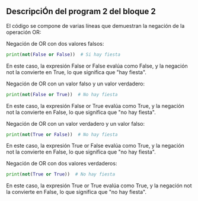 ## DescripciÓn del program 2 del bloque 2
El código se compone de varias líneas que demuestran la negación de la operación OR:

Negación de OR con dos valores falsos:
```python
print(not(False or False))  # Si hay fiesta
```
En este caso, la expresión False or False evalúa como False, y la negación
not la convierte en True, lo que significa que "hay fiesta".

 Negación de OR con un valor falso y un valor verdadero:
```python
print(not(False or True))  # No hay fiesta
```
En este caso, la expresión False or True evalúa como True, y la negación not la convierte en False, lo que significa que "no hay fiesta".

 Negación de OR con un valor verdadero y un valor falso:
``` python
print(not(True or False))  # No hay fiesta
```
En este caso, la expresión True or False evalúa como True, y la negación not la convierte en False, lo que significa que "no hay fiesta".

 Negación de OR con dos valores verdaderos:
``` python
print(not(True or True))  # No hay fiesta
```
En este caso, la expresión True or True evalúa como True, y la negación not
la convierte en False, lo que significa que "no hay fiesta".
